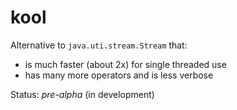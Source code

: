 # kool
Alternative to `java.uti.stream.Stream` that:

* is much faster (about 2x) for single threaded use
* has many more operators and is less verbose

Status: *pre-alpha* (in development)



